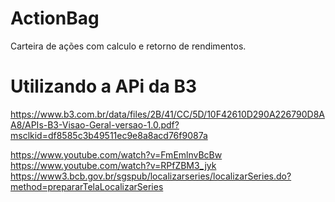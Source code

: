 # ActionBag
Carteira de ações com calculo e retorno de rendimentos.

# Utilizando a APi da B3 
https://www.b3.com.br/data/files/2B/41/CC/5D/10F42610D290A226790D8AA8/APIs-B3-Visao-Geral-versao-1.0.pdf?msclkid=df8585c3b49511ec9e8a8acd76f9087a

https://www.youtube.com/watch?v=FmEmlnvBcBw
https://www.youtube.com/watch?v=RPfZBM3_jyk
https://www3.bcb.gov.br/sgspub/localizarseries/localizarSeries.do?method=prepararTelaLocalizarSeries